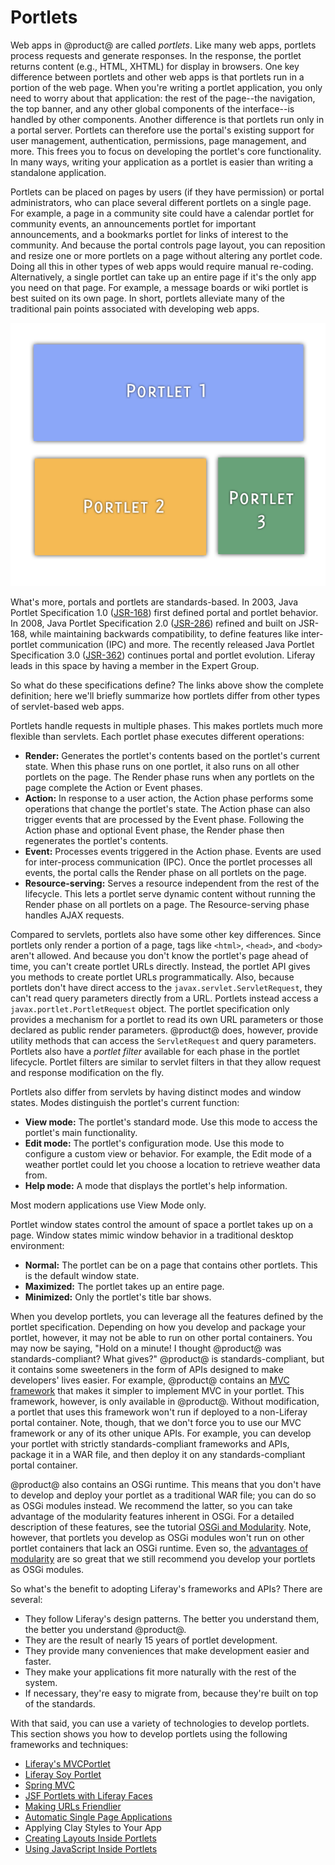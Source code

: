 # Portlets [](id=portlets)

Web apps in @product@ are called *portlets*. Like many web apps, portlets
process requests and generate responses. In the response, the portlet returns
content (e.g., HTML, XHTML) for display in browsers. One key difference between
portlets and other web apps is that portlets run in a portion of the web page.
When you're writing a portlet application, you only need to worry about that
application: the rest of the page--the navigation, the top banner, and any other
global components of the interface--is handled by other components. Another
difference is that portlets run only in a portal server. Portlets can therefore
use the portal's existing support for user management, authentication,
permissions, page management, and more. This frees you to focus on developing
the portlet's core functionality. In many ways, writing your application as
a portlet is easier than writing a standalone application. 

Portlets can be placed on pages by users (if they have permission) or portal
administrators, who can place several different portlets on a single page. For
example, a page in a community site could have a calendar portlet for community
events, an announcements portlet for important announcements, and a bookmarks
portlet for links of interest to the community. And because the portal controls
page layout, you can reposition and resize one or more portlets on a page
without altering any portlet code. Doing all this in other types of web apps
would require manual re-coding. Alternatively, a single portlet can take up an
entire page if it's the only app you need on that page. For example, a message
boards or wiki portlet is best suited on its own page. In short, portlets
alleviate many of the traditional pain points associated with developing web
apps. 

![Figure 1: You can place multiple portlets on a single page.](../../images/portlet-applications.png)

What's more, portals and portlets are standards-based. In 2003, Java Portlet 
Specification 1.0 
([JSR-168](https://jcp.org/en/jsr/detail?id=168)) 
first defined portal and portlet behavior. In 2008, Java Portlet Specification 
2.0 
([JSR-286](https://jcp.org/en/jsr/detail?id=286)) 
refined and built on JSR-168, while maintaining backwards compatibility, to 
define features like inter-portlet communication (IPC) and more. The recently 
released Java Portlet Specification 3.0 
([JSR-362](https://jcp.org/en/jsr/detail?id=362)) 
continues portal and portlet evolution. Liferay leads in this space by having a 
member in the Expert Group. 

So what do these specifications define? The links above show the complete
definition; here we'll briefly summarize how portlets differ from other types of
servlet-based web apps. 

Portlets handle requests in multiple phases. This makes portlets much more
flexible than servlets. Each portlet phase executes different operations: 

- **Render:** Generates the portlet's contents based on the portlet's current 
  state. When this phase runs on one portlet, it also runs on all other portlets
  on the page. The Render phase runs when any portlets on the page complete the
  Action or Event phases. 
- **Action:** In response to a user action, the Action phase performs some
  operations that change  the portlet's state. The Action phase can also trigger
  events that are  processed by the Event phase. Following the Action phase and
  optional Event  phase, the Render phase then regenerates the portlet's
  contents. 
- **Event:** Processes events triggered in the Action phase. Events are used for
  inter-process communication (IPC). Once the portlet processes all events, the
  portal calls the Render phase  on all portlets on the page. 
- **Resource-serving:** Serves a resource independent from the rest of the 
  lifecycle. This lets a portlet serve dynamic content without running the 
  Render phase on all portlets on a page. The Resource-serving phase handles 
  AJAX requests. 

Compared to servlets, portlets also have some other key differences. Since
portlets only render a portion of a page, tags like `<html>`, `<head>`, and
`<body>` aren't allowed. And because you don't know the portlet's page ahead of
time, you can't create portlet URLs directly. Instead, the portlet API gives you
methods to create portlet URLs programmatically. Also, because portlets don't
have direct access to the `javax.servlet.ServletRequest`, they can't read query
parameters directly from a URL. Portlets instead access a
`javax.portlet.PortletRequest` object. The portlet specification only provides
a mechanism for a portlet to read its own URL parameters or those declared as
public render parameters. @product@ does, however, provide utility methods that
can access the `ServletRequest` and query parameters. Portlets also have a
*portlet filter* available for each phase in the portlet lifecycle. Portlet
filters are similar to servlet filters in that they allow request and response
modification on the fly. 

Portlets also differ from servlets by having distinct modes and window states. 
Modes distinguish the portlet's current function: 

- **View mode:** The portlet's standard mode. Use this mode to access the 
  portlet's main functionality. 
- **Edit mode:** The portlet's configuration mode. Use this mode to configure a 
  custom view or behavior. For example, the Edit mode of a weather portlet could
  let you choose a location to retrieve weather data from. 
- **Help mode:** A mode that displays the portlet's help information. 

Most modern applications use View Mode only. 

Portlet window states control the amount of space a portlet takes up on a page. 
Window states mimic window behavior in a traditional desktop environment: 

- **Normal:** The portlet can be on a page that contains other portlets. This is
  the default window state. 
- **Maximized:** The portlet takes up an entire page. 
- **Minimized:** Only the portlet's title bar shows. 

When you develop portlets, you can leverage all the features defined by the
portlet specification. Depending on how you develop and package your portlet,
however, it may not be able to run on other portal containers. You may now be
saying, "Hold on a minute! I thought @product@ was standards-compliant? What
gives?" @product@ is standards-compliant, but it contains some sweeteners in the
form of APIs designed to make developers' lives easier. For example, @product@
contains an 
[MVC framework](/develop/tutorials/-/knowledge_base/7-1/liferay-mvc-portlet) 
that makes it simpler to implement MVC in your portlet. This framework, however,
is only available in @product@. Without modification, a portlet that uses this
framework won't run if deployed to a non-Liferay portal container. Note, though,
that we don't force you to use our MVC framework or any of its other unique
APIs. For example, you can develop your portlet with strictly
standards-compliant frameworks and APIs, package it in a WAR file, and then
deploy it on any standards-compliant portal container. 

@product@ also contains an OSGi runtime. This means that you don't have to 
develop and deploy your portlet as a traditional WAR file; you can do so as OSGi 
modules instead. We recommend the latter, so you can take advantage of the 
modularity features inherent in OSGi. For a detailed description of these 
features, see the tutorial 
[OSGi and Modularity](/develop/tutorials/-/knowledge_base/7-1/osgi-and-modularity-for-liferay-6-developers). 
Note, however, that portlets you develop as OSGi modules won't run on 
other portlet containers that lack an OSGi runtime. Even so, the
[advantages of modularity](/develop/tutorials/-/knowledge_base/7-1/the-benefits-of-modularity)
are so great that we still recommend you develop your portlets as OSGi modules. 

So what's the benefit to adopting Liferay's frameworks and APIs? There are
several: 

- They follow Liferay's design patterns. The better you understand them, the
better you understand @product@. 
- They are the result of nearly 15 years of portlet development. 
- They provide many conveniences that make development easier and faster. 
- They make your applications fit more naturally with the rest of the system. 
- If necessary, they're easy to migrate from, because they're built on top of
the standards. 

With that said, you can use a variety of technologies to develop portlets. This
section shows you how to develop portlets using the following frameworks and
techniques: 

- [Liferay's MVCPortlet](/develop/tutorials/-/knowledge_base/7-1/liferay-mvc-portlet)
- [Liferay Soy Portlet](/develop/tutorials/-/knowledge_base/7-1/liferay-soy-portlet)
- [Spring MVC](/develop/tutorials/-/knowledge_base/7-1/spring-mvc)
- [JSF Portlets with Liferay Faces](/develop/tutorials/-/knowledge_base/7-1/jsf-portlets-with-liferay-faces)
- [Making URLs Friendlier](/develop/tutorials/-/knowledge_base/7-1/making-urls-friendlier)
- [Automatic Single Page Applications](/develop/tutorials/-/knowledge_base/7-1/automatic-single-page-applications)
- Applying Clay Styles to Your App
- [Creating Layouts Inside Portlets](/develop/tutorials/-/knowledge_base/7-1/creating-layouts-inside-custom-portlets)
- [Using JavaScript Inside Portlets](/develop/tutorials/-/knowledge_base/7-1/using-javascript-in-your-portlets)
